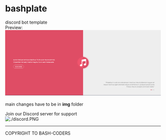 # bashplate
discord bot template<br>
Preview:
<br>
![](https://github.com/Bash-Codes/bashplate/blob/main/preview.png)
<br>
<br>
main changes have to be in **img** folder

Join our Discord server for support<br>
![./discord.PNG](https://discord.gg/M5nT88n4P8)<br>
<hr>
COPYRIGHT TO BASH-CODERS
